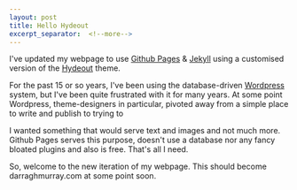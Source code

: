 ```yaml
---
layout: post
title: Hello Hydeout
excerpt_separator:  <!--more-->
---
```


I've updated my webpage to use [Github Pages](https://pages.github.com/) & [Jekyll](http://jekyllrb.com) using a customised version of the [Hydeout](https://github.com/fongandrew/hydeout) theme.

For the past 15 or so years, I've been using the database-driven [Wordpress](https://wordpress.com/) system, but I've been quite frustrated with it for many years. At some point Wordpress, theme-designers in particular, pivoted away from a simple place to write and publish to trying to 

I  wanted something that would serve text and images and not much more. Github Pages serves this purpose, doesn't use a database nor any fancy bloated plugins and also is free. That's all I need. 

So, welcome to the new iteration of my webpage. This should become darraghmurray.com at some point soon.